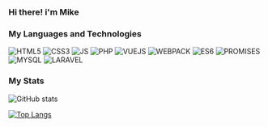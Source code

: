 ### Hi there! i'm Mike

### **My Languages and Technologies**
![HTML5](https://img.shields.io/badge/-HTML5-red) ![CSS3](https://img.shields.io/badge/-CSS3-blue) ![JS](https://img.shields.io/badge/-JAVASCRIPT-yellow) ![PHP](https://img.shields.io/badge/-PHP-blue) ![VUEJS](https://img.shields.io/badge/-VUEJS-green) ![WEBPACK](https://img.shields.io/badge/-WEBPACK-lightgrey) ![ES6](https://img.shields.io/badge/-ES6-green) ![PROMISES](https://img.shields.io/badge/-PROMISES-yellowgreen) ![MYSQL](https://img.shields.io/badge/-MYSQL-blue) ![LARAVEL](https://img.shields.io/badge/-LARAVEL-red)

### **My Stats**
![GitHub stats](https://github-readme-stats.vercel.app/api?username=mikovp&show_icons=true&theme=dark)

[![Top Langs](https://github-readme-stats.vercel.app/api/top-langs/?username=mikovp&layout=compact&theme=dark)](https://github.com/anuraghazra/github-readme-stats)



<!--
**mikovp/mikovp** is a ✨ _special_ ✨ repository because its `README.md` (this file) appears on your GitHub profile.

Here are some ideas to get you started:

- 🔭 I’m currently working on ...
- 🌱 I’m currently learning ...
- 👯 I’m looking to collaborate on ...
- 🤔 I’m looking for help with ...
- 💬 Ask me about ...
- 📫 How to reach me: ...
- 😄 Pronouns: ...
- ⚡ Fun fact: ...
-->
